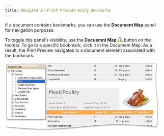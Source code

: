 ```yaml
---
title: Navigate in Print Preview Using Bookmarks
---
```

If a document contains bookmarks, you can use the **Document Map** panel for navigation purposes.

To toggle this panel's visibility, use the **Docuemnt Map** ![previewButtonDocumentMap](../../../../images/Img7434.png) button on the toolbar. To go to a specific bookmark, click it in the Document Map. As a result, the Print Preview navigates to a document element associated with the bookmark.

![previewDocumentMap](../../../../images/Img7437.png)